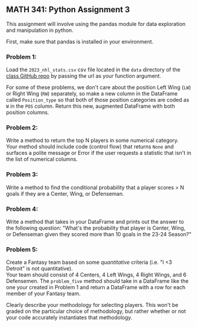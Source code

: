 ## MATH 341: Python Assignment 3

This assignment will involve using the pandas module for data exploration and manipulation in python.

First, make sure that pandas is installed in your environment.

### Problem 1: 
Load the `2023_nhl_stats.csv` csv file located in the `data` directory 
of the [class GitHub repo](https://github.com/dougfaust/WWU_Math341) by passing the url as your function argument. 

For some of these problems, we don't care about the position Left Wing (`LW`) or Right Wing (`RW`) separately, 
so make a new column in the DataFrame called `Position_type` so that both of those position categories are 
coded as `W` in the `POS` column.  Return this new, augmented DataFrame with both position columns.


### Problem 2: 
Write a method to return the top N players in some numerical category.  
Your method should include code (control flow) that returns `None` and surfaces a polite message or Error if the 
user requests a statistic that isn't in the list of numerical columns.

### Problem 3:
Write a method to find the conditional probability that a player scores > N goals if they are a Center, Wing, 
or Defenseman.

### Problem 4: 
Write a method that takes in your DataFrame and prints out the answer to the following question: 
"What's the probability that player is Center, Wing, or Defenseman given they scored more than 10 goals in the 23-24 Season?"

### Problem 5:
Create a Fantasy team based on some *quantitative* criteria (i.e. "I <3 Detroit" is not quantitative).  
Your team should consist of 4 Centers, 4 Left Wings, 4 Right Wings, and 6 Defensemen.  The `problem_five` method 
should take in a DataFrame like the one your created in Problem 1 and return a DataFrame with a row for each member 
of your Fantasy team.

Clearly describe your methodology for selecting players.  This won't be graded on the particular choice of methodology, 
but rather whether or not your code accurately instantiates that methodology.  

